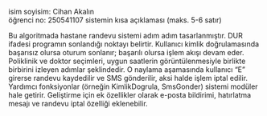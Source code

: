 isim soyisim: Cihan Akalın  
öğrenci no: 250541107
sistemin kısa açıklaması (maks. 5-6 satır)

Bu algoritmada hastane randevu sistemi adım adım tasarlanmıştır. 
DUR ifadesi programın sonlandığı noktayı belirtir. 
Kullanıcı kimlik doğrulamasında başarısız olursa oturum sonlanır; başarılı olursa işlem akışı devam eder. 
Poliklinik ve doktor seçimleri, uygun saatlerin görüntülenmesiyle birlikte birbirini izleyen adımlar şeklindedir. O
naylama aşamasında kullanıcı “E” girerse randevu kaydedilir ve SMS gönderilir, aksi halde işlem iptal edilir. 
Yardımcı fonksiyonlar (örneğin KimlikDogrula, SmsGonder) sistemi modüler hale getirir. Geliştirme için ek özellikler olarak e-posta bildirimi, hatırlatma mesajı ve randevu iptal özelliği eklenebilir.
